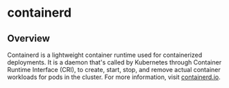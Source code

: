 # containerd

## Overview

Containerd is a lightweight container runtime used for containerized deployments. It is a daemon that's called by Kubernetes through Container Runtime Interface (CRI), to create, start, stop, and remove actual container workloads for pods in the cluster. For more information, visit [containerd.io](https://containerd.io/).